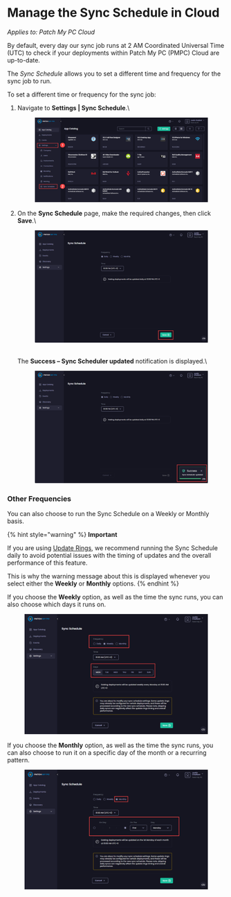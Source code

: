 # Manage the Sync Schedule in Cloud

_Applies to: Patch My PC Cloud_

By default, every day our sync job runs at 2 AM Coordinated Universal Time (UTC) to check if your deployments within Patch My PC (PMPC) Cloud are up-to-date.

The _Sync Schedule_ allows you to set a different time and frequency for the sync job to run.

To set a different time or frequency for the sync job:

1.  Navigate to **Settings | Sync Schedule**.\


    <figure><img src="/_images/gitbook/image%20%281717%29.png" alt="Navigating to “Settings | Sync Schedule”"><figcaption></figcaption></figure>


2.  On the **Sync Schedule** page, make the required changes, then click **Save**.\


    <figure><img src="/_images/gitbook/image%20%28464%29.png" alt="Clicking “Save” to save your changes"><figcaption></figcaption></figure>

    \
    The **Success – Sync Scheduler updated** notification is displayed.\


    <figure><img src="/_images/gitbook/image%20%28465%29.png" alt="“Success – Sync Scheduler saved” notification"><figcaption></figcaption></figure>

### Other Frequencies

You can also choose to run the Sync Schedule on a Weekly or Monthly basis.

{% hint style="warning" %}
**Important**

If you are using [Update Rings](../cloud-deployments/cloud-update-rings/), we recommend running the Sync Schedule daily to avoid potential issues with the timing of updates and the overall performance of this feature.

This is why the warning message about this is displayed whenever you select either the **Weekly** or **Monthly** options.
{% endhint %}

If you choose the **Weekly** option, as well as the time the sync runs, you can also choose which days it runs on.

<figure><img src="/_images/gitbook/image%20%282116%29.png" alt="Choosing the “Weekly” option"><figcaption></figcaption></figure>

If you choose the **Monthly** option, as well as the time the sync runs, you can also choose to run it on a specific day of the month or a recurring pattern.

<figure><img src="/_images/gitbook/image%20%282117%29.png" alt="Choosing the “Monthly” option"><figcaption></figcaption></figure>

